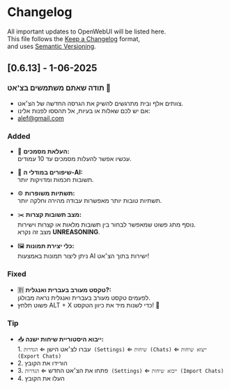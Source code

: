 # Changelog

All important updates to OpenWebUI will be listed here.  
This file follows the [Keep a Changelog](https://keepachangelog.com/en/1.1.0/) format,  
and uses [Semantic Versioning](https://semver.org/spec/v2.0.0.html).
## [0.6.13] - 1-06-2025

### תודה שאתם משתמשים בצ'אט 💬  
- צוותים אלף ובית מתרגשים להשיק את הגרסה החדשה של הצ׳אט.  
- אם יש לכם שאלות או בעיות, אל תהססו לפנות אלינו:
- alef@gmail.com

### Added
- 📄 **העלאת מסמכים:**  
  עכשיו אפשר להעלות מסמכים עד 10 עמודים.

- 🤖 **שיפורים במודלי ה-AI:**  
  תשובות חכמות ומדויקות יותר.

- ⚙️ **תשתיות משופרות:**  
 תשתיות טובות יותר מאפשרות עבודה מהירה וחלקה יותר.


- ✂️ **מצב תשובות קצרות:**  
  נוסף מתג פשוט שמאפשר לבחור בין תשובות מלאות או קצרות וישירות.  
   מצב זה נקרא **UNREASONING**.

- 🖼️ **כלי יצירת תמונות:**  
  ניתן ליצור תמונות באמצעות AI ישירות בתוך הצ׳אט!

### Fixed
- 🈹 **טקסט מעורב בעברית ואנגלית?:**  
לפעמים טקסט מעורב בעברית ואנגלית נראה מבולגן.  
- פשוט תלחץ ALT + X כדי לשנות מיד את כיוון הטקסט! 💛

### Tip  
- 📥 **ייבוא היסטוריית שיחות ישנה:**  
 1\. עברו לצ׳אט הישן ⇐ `הגדרות (Settings)` ⇐ `שיחות (Chats)` ⇐ `ייצוא שיחות (Export Chats)`  
- 2\. הורידו את הקובץ  
- 3\. פתחו את הצ׳אט החדש ⇐ `הגדרות (Settings)` ⇐ `ייבוא שיחות (Import Chats)` 
- 4\. העלו את הקובץ